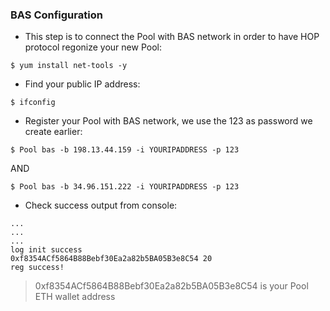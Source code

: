 ### BAS Configuration <!-- {docsify-ignore} -->


+ This step is to connect the Pool with BAS network in order to have HOP protocol regonize your new Pool:

```console
$ yum install net-tools -y
```

+ Find your public IP address:

```console
$ ifconfig
```

+ Register your Pool with BAS network, we use the 123 as password we create earlier:

```console
$ Pool bas -b 198.13.44.159 -i YOURIPADDRESS -p 123
```

AND

```console
$ Pool bas -b 34.96.151.222 -i YOURIPADDRESS -p 123
```

+ Check success output from console:

```console
...
...
...
log init success
0xf8354ACf5864B88Bebf30Ea2a82b5BA05B3e8C54 20
reg success!
```

> 0xf8354ACf5864B88Bebf30Ea2a82b5BA05B3e8C54 is your Pool ETH wallet address